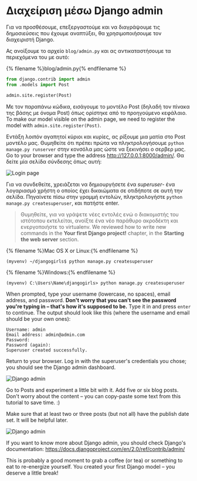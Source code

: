 # Διαχείριση μέσω Django admin

Για να προσθέσουμε, επεξεργαστούμε και να διαγράψουμε τις δημοσιεύσεις που έχουμε αναπτύξει, θα χρησιμοποιήσουμε τον διαχειριστή Django.

Ας ανοίξουμε το αρχείο `blog/admin.py` και ας αντικαταστήσουμε τα περιεχόμενα του με αυτό:

{% filename %}blog/admin.py{% endfilename %}

```python
from django.contrib import admin
from .models import Post

admin.site.register(Post)
```

Με τον παραπάνω κώδικα, εισάγουμε το μοντέλο Post (δηλαδή τον πίνακα της βάσης με όνομα Post) όπως ορίστηκε από το προηγούμενο κεφάλαιο. To make our model visible on the admin page, we need to register the model with `admin.site.register(Post)`.

Εντάξη λοιπόν αγαπητοί κύριοι και κυρίες, ας ρίξουμε μια ματία στο Post μοντέλο μας. Θυμηθείτε ότι πρέπει πρώτα να πληκτρολογήσουμε `python manage.py runserver` στην κονσόλα μας ώστε να ξεκινήσει ο σερβερ μας. Go to your browser and type the address http://127.0.0.1:8000/admin/. Θα δείτε μία σελίδα σύνδεσης όπως αυτή:

![Login page](images/login_page2.png)

Για να συνδεθείτε, χρειάζεται να δημιουργήσετε ένα *superuser*- ένα λογαριασμό χρήστη ο οποίος έχει δικαιώματα σε οτιδήποτε σε αυτή την σελίδα. Πηγαίνετε πίσω στην γραμμή εντολών, πληκτρολογήστε `python manage.py createsuperuser`, και πατήστε enter.

> Θυμηθείτε, για να γράψετε νέες εντολές ενώ ο διακομιστής του ιστότοπου εκτελείται, ανοίξτε ένα νέο παράθυρο ακροδέκτη και ενεργοποιήστε το virtualenv. We reviewed how to write new commands in the **Your first Django project!** chapter, in the **Starting the web server** section.

{% filename %}Mac OS X or Linux:{% endfilename %}

    (myvenv) ~/djangogirls$ python manage.py createsuperuser
    

{% filename %}Windows:{% endfilename %}

    (myvenv) C:\Users\Name\djangogirls> python manage.py createsuperuser
    

When prompted, type your username (lowercase, no spaces), email address, and password. **Don't worry that you can't see the password you're typing in – that's how it's supposed to be.** Type it in and press `enter` to continue. The output should look like this (where the username and email should be your own ones):

    Username: admin
    Email address: admin@admin.com
    Password:
    Password (again):
    Superuser created successfully.
    

Return to your browser. Log in with the superuser's credentials you chose; you should see the Django admin dashboard.

![Django admin](images/django_admin3.png)

Go to Posts and experiment a little bit with it. Add five or six blog posts. Don't worry about the content – you can copy-paste some text from this tutorial to save time. :)

Make sure that at least two or three posts (but not all) have the publish date set. It will be helpful later.

![Django admin](images/edit_post3.png)

If you want to know more about Django admin, you should check Django's documentation: https://docs.djangoproject.com/en/2.0/ref/contrib/admin/

This is probably a good moment to grab a coffee (or tea) or something to eat to re-energize yourself. You created your first Django model – you deserve a little break!